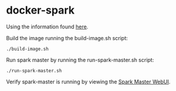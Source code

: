 # docker-spark

Using the information found [here](https://towardsdatascience.com/a-journey-into-big-data-with-apache-spark-part-1-5dfcc2bccdd2).

Build the image running the build-image.sh script:
```shell
./build-image.sh
```

Run spark master by running the run-spark-master.sh script:
```shell
./run-spark-master.sh
```

Verify spark-master is running by viewing the [Spark Master WebUI](http://localhost:8080).


